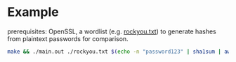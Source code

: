 # Example
prerequisites: OpenSSL, a wordlist (e.g. [rockyou.txt](https://weakpass.com/wordlists/rockyou.txt)) 
to generate hashes from plaintext passwords for comparison.

```bash
make && ./main.out ./rockyou.txt $(echo -n "password123" | sha1sum | awk '{print $1}') SHA1
```

